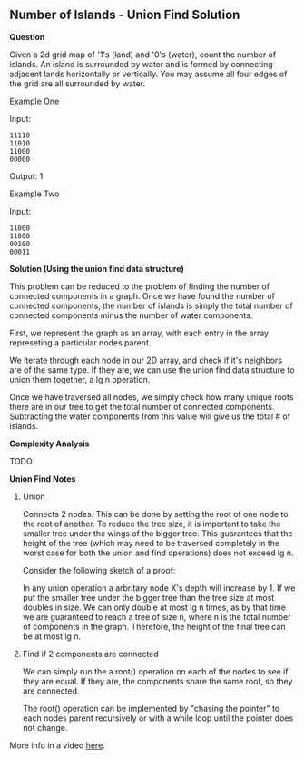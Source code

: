 <h2>Number of Islands - Union Find Solution</h2>

**Question**

Given a 2d grid map of '1's (land) and '0's (water), count the number of
islands. An island is surrounded by water and is formed by connecting
adjacent lands horizontally or vertically. You may assume all four edges of
the grid are all surrounded by water.

Example One
 
Input:

    11110 
    11010 
    11000 
    00000
 
 Output: 1
 
Example Two 

Input: 
 
    11000 
    11000 
    00100
    00011

**Solution (Using the union find data structure)**

This problem can be reduced to the problem of finding the number of connected
components in a graph. Once we have found the number of connected components,
the number of islands is simply the total number of connected components minus
the number of water components.

First, we represent the graph as an array, with each entry in the array represeting 
a particular nodes parent.

We iterate through each node in our 2D array, and check if it's neighbors 
are of the same type. If they are, we can use the union find data structure to 
union them together, a lg n operation.

Once we have traversed all nodes, we simply check how many unique roots there 
are in our tree to get the total number of connected components. Subtracting
the water components from this value will give us the total # of islands.

**Complexity Analysis**

TODO

**Union Find Notes**

1) Union

    Connects 2 nodes. This can be done by setting the root of one node to the 
    root of another. To reduce the tree size, it is important to take the
    smaller tree under the wings of the bigger tree. This guarantees that the
    height of the tree (which may need to be traversed completely in the worst
    case for both the union and find operations) does not exceed lg n.

    Consider the following sketch of a proof:

    In any union operation a arbritary node X's depth will increase by 1. If we 
    put the smaller tree under the bigger tree than the tree size at most doubles
    in size. We can only double at most lg n times, as by that time we 
    are guaranteed to reach a tree of size n, where n is the total number of 
    components in the graph. Therefore, the height of the final tree can be at 
    most lg n.

2) Find if 2 components are connected

    We can simply run the a root() operation on each of the nodes to see if they
    are equal. If they are, the components share the same root, so they are 
    connected.

    The root() operation can be implemented by "chasing the pointer" to each 
    nodes parent recursively or with a while loop until the pointer does not 
    change.

More info in a video [here](https://www.coursera.org/learn/algorithms-part1/lecture/fjxHC/dynamic-connectivity). 




